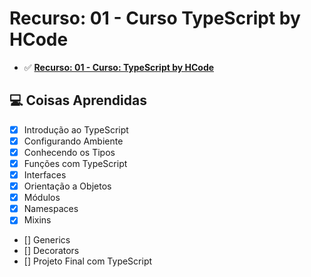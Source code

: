 # Recurso: 01 - Curso TypeScript by HCode

- ✅ **[Recurso: 01 - Curso: TypeScript by HCode](https://www.hcode.com.br/cursos/typescript)**

## 💻 Coisas Aprendidas

- [x] Introdução ao TypeScript
- [x] Configurando Ambiente
- [x] Conhecendo os Tipos
- [x] Funções com TypeScript
- [x] Interfaces
- [x] Orientação a Objetos
- [x] Módulos
- [x] Namespaces
- [x] Mixins
- [] Generics
- [] Decorators
- [] Projeto Final com TypeScript

